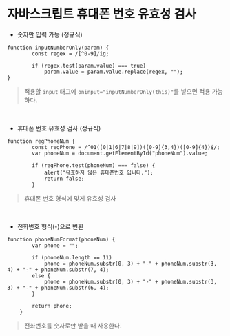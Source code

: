 # 자바스크립트 휴대폰 번호 유효성 검사

- 숫자만 입력 가능 (정규식)
```
function inputNumberOnly(param) {
        const regex = /[^0-9]/ig;
        
        if (regex.test(param.value) === true)
        	param.value = param.value.replace(regex, "");
}
```
> 적용할 `input` 태그에 `oninput="inputNumberOnly(this)"`를 넣으면 적용 가능하다.

<br>

- 휴대폰 번호 유효성 검사 (정규식)
```
function regPhoneNum {
        const regPhone = /^01([0|1|6|7|8|9])([0-9]{3,4})([0-9]{4})$/;
        var phoneNum = document.getElementById("phoneNum").value;
        
        if (regPhone.test(phoneNum) === false) {
            alert("유효하지 않은 휴대폰번호 입니다.");
            return false;
        }
```
> 휴대폰 번호 형식에 맞게 유효성 검사

<br>

- 전화번호 형식(-)으로 변환
```
function phoneNumFormat(phoneNum) {
        var phone = "";
        
        if (phoneNum.length == 11)
            phone = phoneNum.substr(0, 3) + "-" + phoneNum.substr(3, 4) + "-" + phoneNum.substr(7, 4);
        else {
            phone = phoneNum.substr(0, 3) + "-" + phoneNum.substr(3, 3) + "-" + phoneNum.substr(6, 4);
        }
        
        return phone;
    }
```
> 전화번호를 숫자로만 받을 때 사용한다.
